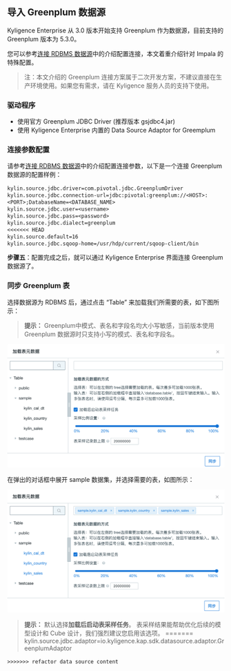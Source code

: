 ## 导入 Greenplum 数据源

Kyligence Enterprise 从 3.0 版本开始支持 Greenplum 作为数据源，目前支持的 Greenplum 版本为 5.3.0。

您可以参考[连接 RDBMS 数据源](README.md)中的介绍配置连接，本文着重介绍针对 Impala 的特殊配置。

> 注：本文介绍的 Greenplum 连接方案属于二次开发方案，不建议直接在生产环境使用。如果您有需求，请在 Kyligence 服务人员的支持下使用。

### 驱动程序

- 使用官方 Greenplum JDBC Driver (推荐版本 gsjdbc4.jar)
- 使用 Kyligence Enterprise 内置的 Data Source Adaptor for Greemplum

### 连接参数配置

请参考[连接 RDBMS 数据源](README.md)中的介绍配置连接参数，以下是一个连接 Greenplum 数据源的配置样例：

```properties
kylin.source.jdbc.driver=com.pivotal.jdbc.GreenplumDriver
kylin.source.jdbc.connection-url=jdbc:pivotal:greenplum://<HOST>:<PORT>;DatabaseName=<DATABASE_NAME>
kylin.source.jdbc.user=<username>
kylin.source.jdbc.pass=<password>
kylin.source.jdbc.dialect=greenplum
<<<<<<< HEAD
kylin.source.default=16
kylin.source.jdbc.sqoop-home=/usr/hdp/current/sqoop-client/bin
```

**步骤五**：配置完成之后，就可以通过 Kyligence Enterprise 界面连接 Greenplum 数据源了。



### 同步 Greenplum 表

选择数据源为 RDBMS 后，通过点击 “Table” 来加载我们所需要的表，如下图所示：

> **提示：** Greenplum中模式、表名和字段名均大小写敏感，当前版本使用 Greenplum 数据源时只支持小写的模式、表名和字段名。

![加载表元数据](../images/rdbms_import_gp_tables.png)

在弹出的对话框中展开 sample 数据集，并选择需要的表，如图所示：

![加载表并采样](../images/rdbms_import_select_gp_table.png)

> **提示：** 默认选择**加载后启动表采样任务**。 表采样结果能帮助优化后续的模型设计和 Cube 设计，我们强烈建议您启用该选项。
=======
kylin.source.jdbc.adaptor=io.kyligence.kap.sdk.datasource.adaptor.GreenplumAdaptor
```
>>>>>>> refactor data source content
